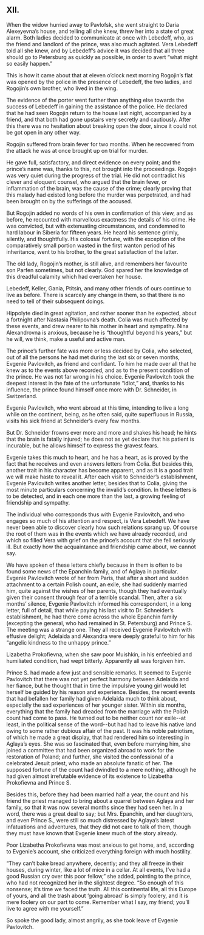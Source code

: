 ## XII.

When the widow hurried away to Pavlofsk, she went straight to Daria
Alexeyevna’s house, and telling all she knew, threw her into a state of
great alarm. Both ladies decided to communicate at once with Lebedeff,
who, as the friend and landlord of the prince, was also much agitated.
Vera Lebedeff told all she knew, and by Lebedeff’s advice it was decided
that all three should go to Petersburg as quickly as possible, in order
to avert “what might so easily happen.”

This is how it came about that at eleven o’clock next morning Rogojin’s
flat was opened by the police in the presence of Lebedeff, the two
ladies, and Rogojin’s own brother, who lived in the wing.

The evidence of the porter went further than anything else towards the
success of Lebedeff in gaining the assistance of the police. He declared
that he had seen Rogojin return to the house last night, accompanied by
a friend, and that both had gone upstairs very secretly and cautiously.
After this there was no hesitation about breaking open the door, since
it could not be got open in any other way.

Rogojin suffered from brain fever for two months. When he recovered from
the attack he was at once brought up on trial for murder.

He gave full, satisfactory, and direct evidence on every point; and the
prince’s name was, thanks to this, not brought into the proceedings.
Rogojin was very quiet during the progress of the trial. He did not
contradict his clever and eloquent counsel, who argued that the brain
fever, or inflammation of the brain, was the cause of the crime;
clearly proving that this malady had existed long before the murder was
perpetrated, and had been brought on by the sufferings of the accused.

But Rogojin added no words of his own in confirmation of this view, and
as before, he recounted with marvellous exactness the details of
his crime. He was convicted, but with extenuating circumstances, and
condemned to hard labour in Siberia for fifteen years. He heard his
sentence grimly, silently, and thoughtfully. His colossal fortune, with
the exception of the comparatively small portion wasted in the first
wanton period of his inheritance, went to his brother, to the great
satisfaction of the latter.

The old lady, Rogojin’s mother, is still alive, and remembers her
favourite son Parfen sometimes, but not clearly. God spared her the
knowledge of this dreadful calamity which had overtaken her house.

Lebedeff, Keller, Gania, Ptitsin, and many other friends of ours
continue to live as before. There is scarcely any change in them, so
that there is no need to tell of their subsequent doings.

Hippolyte died in great agitation, and rather sooner than he expected,
about a fortnight after Nastasia Philipovna’s death. Colia was much
affected by these events, and drew nearer to his mother in heart and
sympathy. Nina Alexandrovna is anxious, because he is “thoughtful beyond
his years,” but he will, we think, make a useful and active man.

The prince’s further fate was more or less decided by Colia, who
selected, out of all the persons he had met during the last six or seven
months, Evgenie Pavlovitch, as friend and confidant. To him he made over
all that he knew as to the events above recorded, and as to the present
condition of the prince. He was not far wrong in his choice. Evgenie
Pavlovitch took the deepest interest in the fate of the unfortunate
“idiot,” and, thanks to his influence, the prince found himself once
more with Dr. Schneider, in Switzerland.

Evgenie Pavlovitch, who went abroad at this time, intending to live a
long while on the continent, being, as he often said, quite superfluous
in Russia, visits his sick friend at Schneider’s every few months.

But Dr. Schneider frowns ever more and more and shakes his head; he
hints that the brain is fatally injured; he does not as yet declare that
his patient is incurable, but he allows himself to express the gravest
fears.

Evgenie takes this much to heart, and he has a heart, as is proved
by the fact that he receives and even answers letters from Colia. But
besides this, another trait in his character has become apparent, and as
it is a good trait we will make haste to reveal it. After each visit
to Schneider’s establishment, Evgenie Pavlovitch writes another letter,
besides that to Colia, giving the most minute particulars concerning the
invalid’s condition. In these letters is to be detected, and in each one
more than the last, a growing feeling of friendship and sympathy.

The individual who corresponds thus with Evgenie Pavlovitch, and who
engages so much of his attention and respect, is Vera Lebedeff. We have
never been able to discover clearly how such relations sprang up.
Of course the root of them was in the events which we have already
recorded, and which so filled Vera with grief on the prince’s account
that she fell seriously ill. But exactly how the acquaintance and
friendship came about, we cannot say.

We have spoken of these letters chiefly because in them is often to be
found some news of the Epanchin family, and of Aglaya in particular.
Evgenie Pavlovitch wrote of her from Paris, that after a short and
sudden attachment to a certain Polish count, an exile, she had suddenly
married him, quite against the wishes of her parents, though they had
eventually given their consent through fear of a terrible scandal.
Then, after a six months’ silence, Evgenie Pavlovitch informed his
correspondent, in a long letter, full of detail, that while paying his
last visit to Dr. Schneider’s establishment, he had there come across
the whole Epanchin family (excepting the general, who had remained in
St. Petersburg) and Prince S. The meeting was a strange one. They
all received Evgenie Pavlovitch with effusive delight; Adelaida and
Alexandra were deeply grateful to him for his “angelic kindness to the
unhappy prince.”

Lizabetha Prokofievna, when she saw poor Muishkin, in his enfeebled and
humiliated condition, had wept bitterly. Apparently all was forgiven
him.

Prince S. had made a few just and sensible remarks. It seemed to Evgenie
Pavlovitch that there was not yet perfect harmony between Adelaida and
her fiance, but he thought that in time the impulsive young girl would
let herself be guided by his reason and experience. Besides, the recent
events that had befallen her family had given Adelaida much to think
about, especially the sad experiences of her younger sister. Within six
months, everything that the family had dreaded from the marriage with
the Polish count had come to pass. He turned out to be neither count
nor exile--at least, in the political sense of the word--but had had to
leave his native land owing to some rather dubious affair of the past.
It was his noble patriotism, of which he made a great display, that
had rendered him so interesting in Aglaya’s eyes. She was so fascinated
that, even before marrying him, she joined a committee that had been
organized abroad to work for the restoration of Poland; and further,
she visited the confessional of a celebrated Jesuit priest, who made an
absolute fanatic of her. The supposed fortune of the count had dwindled
to a mere nothing, although he had given almost irrefutable evidence of
its existence to Lizabetha Prokofievna and Prince S.

Besides this, before they had been married half a year, the count and
his friend the priest managed to bring about a quarrel between Aglaya
and her family, so that it was now several months since they had seen
her. In a word, there was a great deal to say; but Mrs. Epanchin, and
her daughters, and even Prince S., were still so much distressed by
Aglaya’s latest infatuations and adventures, that they did not care to
talk of them, though they must have known that Evgenie knew much of the
story already.

Poor Lizabetha Prokofievna was most anxious to get home, and, according
to Evgenie’s account, she criticized everything foreign with much
hostility.

“They can’t bake bread anywhere, decently; and they all freeze in their
houses, during winter, like a lot of mice in a cellar. At all events,
I’ve had a good Russian cry over this poor fellow,” she added, pointing
to the prince, who had not recognized her in the slightest degree.
“So enough of this nonsense; it’s time we faced the truth. All this
continental life, all this Europe of yours, and all the trash about
‘going abroad’ is simply foolery, and it is mere foolery on our part
to come. Remember what I say, my friend; you’ll live to agree with me
yourself.”

So spoke the good lady, almost angrily, as she took leave of Evgenie
Pavlovitch.

